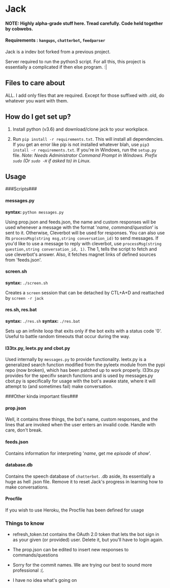 # Jack

#### NOTE: Highly alpha-grade stuff here. Tread carefully. Code held together by cobwebs.

#### Requirements : `hangups`, `chatterbot`, `feedparser`

Jack is a indev bot forked from a previous project.

Server required to run the python3 script. For all this, this project is essentially a complicated if then else program. :|


## Files to care about

ALL. I add only files that are required.
Except for those suffixed with .old, do whatever you want with them.


## How do I get set up?

1. Install python (v3.6) and download/clone jack to your workplace.

2. Run `pip install -r requirements.txt`. This will install all dependencies. If you get an error like pip is not installed whatever blah, use `pip3 install -r requirements.txt`. If you're in Windows, run the `setup.py` file. _Note: Needs Administrator Command Prompt in Windows. Prefix `sudo` (Or `sudo -H` if asked to) in Linux._

## Usage

###Scripts###

#### messages.py
**syntax:** `python messages.py`

Using prop.json and feeds.json, the name and custom responses will be used whenever a message with the format '*name*, *command/question*' is sent to it. 
Otherwise, Cleverbot will be used for responses. 
You can also use its `processMsg(string msg,string conversation_id)` to send messages.
If you'd like to use a message to reply with cleverbot, use `processMsg(string question,string conversation_id, 1)`. The 1, tells the script to fetch and use cleverbot's answer.
Also, it fetches magnet links of defined sources from 'feeds.json'.

#### screen.sh
**syntax:** `./screen.sh`

Creates a `screen` session that can be detached by CTL+A+D and reattached by `screen -r jack`

#### res.sh, res.bat
**syntax:** `./res.sh`
**syntax:** `./res.bat`

Sets up an infinite loop that exits only if the bot exits with a status code '0'. Useful to battle random timeouts that occur during the way.


#### l33tx.py, leetx.py and cbot.py

Used internally by `messages.py` to provide functionality.
leetx.py is a generalized search function modified from the pyleetx module from the pypi repo (now broken), which has been patched up to work properly.
l33tx.py provides for the specifiv search functions and is used by messages.py
cbot.py is specifically for usage with the bot's awake state, where it will attempt to (and sometimes fail) make conversation.

###Other kinda important files###

#### prop.json

Well, it contains three things, the bot's name, custom responses, and the lines that are invoked when the user enters an invalid code. Handle with care, don't break.

#### feeds.json

Contains information for interpreting '*name*, get me *episode* of *show*'.

#### database.db

Contains the speech database of `chatterbot`.
.db aside, its essentially a huge as hell .json file.
Remove it to reset Jack's progress in learning how to make conversations.

#### Procfile

If you wish to use Heroku, the Procfile has been defined for usage

### Things to know

* refresh_token.txt contains the OAuth 2.0 token that lets the bot sign in as your given (or provided) user. Delete it, but you'll have to login again.

* The prop.json can be edited to insert new responses to commands/questions

* Sorry for the commit names. We are trying our best to sound more professional :(.

* I have no idea what's going on
